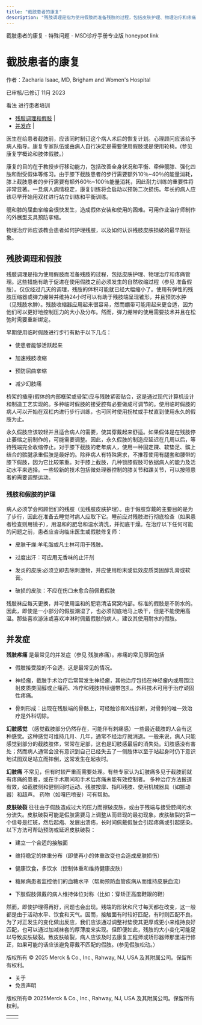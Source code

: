 ```yaml
---
title: "截肢患者的康复"
description: "残肢调理是指为使用假肢而准备残肢的过程，包括皮肤护理、物理治疗和疼痛管理。这些措施有助于促进在使用假肢之前必须发生的自然收缩过程（参见 准备假肢）。仅仅经过几天的调理，残肢的体积可能就已经大幅缩小了。使用有弹性的残肢压缩器或弹力绷带并维持24小时可以有助于残肢端呈现锥形，并且预防水肿（见残肢水肿）。残肢收缩器应用起来很容易，然而绷带可能用起来更合适，因为他们可以更好地控制压力的大小及分布。然而，弹力绷带的使用需要技术并且在松弛时需要重新绑定。"
---
```


﻿截肢患者的康复 \- 特殊问题 \- MSD诊疗手册专业版 honeypot link

# 截肢患者的康复

作者：Zacharia Isaac, MD, Brigham and Women's Hospital

已审核/已修订 11月 2023

看法 进行患者培训

- [残肢调理和假肢](#残肢调理和假肢_v1129468_zh) \|
- [并发症](#并发症_v1129509_zh) \|

医生在给患者截肢前，应该同时制订这个病人术后的恢复计划。心理顾问应该给予病人指导。康复专家队伍或由病人自行决定是需要使用假肢或是使用轮椅。(参见康复学概论和肢体假肢。）

康复的目的在于教授步行移动能力，包括改善全身状况和平衡、牵伸髋膝、强化四肢和耐受假体等练习。由于膝下截肢患者的步行需要额外10％~40％的能量消耗，膝上截肢患者的步行需要有额外60％~100％能量消耗，因此耐力训练的重要性将非常显著。一旦病人病情稳定，康复训练将会启动以预防二次损伤。年长的病人应该尽早开始用双杠进行站立训练和平衡训练。

髋和膝的屈曲挛缩会很快发生，造成假体安装和使用的困难。可用作业治疗师制作的外展型支具预防挛缩。

物理治疗师应该教会患者如何护理残肢，以及如何认识残肢皮肤损破的最早期征象。

## 残肢调理和假肢

残肢调理是指为使用假肢而准备残肢的过程，包括皮肤护理、物理治疗和疼痛管理。这些措施有助于促进在使用假肢之前必须发生的自然收缩过程（参见 准备假肢）。仅仅经过几天的调理，残肢的体积可能就已经大幅缩小了。使用有弹性的残肢压缩器或弹力绷带并维持24小时可以有助于残肢端呈现锥形，并且预防水肿（见残肢水肿）。残肢收缩器应用起来很容易，然而绷带可能用起来更合适，因为他们可以更好地控制压力的大小及分布。然而，弹力绷带的使用需要技术并且在松弛时需要重新绑定。

早期使用临时假肢进行步行有助于以下几点：

- 使患者能够活跃起来

- 加速残肢收缩

- 预防屈曲挛缩

- 减少幻肢痛


桥架的插座(假体的内部框架或骨架)应与残肢紧密贴合，这是通过现代计算机设计和制造工艺实现的。多种临时假肢的接受腔有必要做成可调节的。使用临时假肢的病人可以开始在双杠内进行步行训练，也可同时使用拐杖或手杖直到使用永久的假肢为止。

永久假肢应该较轻并且适合病人的需要，使其穿戴起来舒适。如果假体是在残肢停止萎缩之前制作的，可能需要调整。因此，永久假肢的制造应延迟在几周以后，等待残端完全收缩停止。对于膝下截肢的老年病人，使用一种固定踝、软垫足、髌上结合的髌腱承重假肢是最好的。除非病人有特殊需求，不推荐使用有腿套和腰带的膝下假肢，因为它比较笨重。对于膝上截肢，几种锁膝假肢可依据病人的能力及活动水平来选择。一些较新的技术包括微处理器控制的膝关节和踝关节，可以按照患者的需要调整运动。

### 残肢和假肢的护理

病人必须学会照顾他们的残肢（见残肢皮肤护理）。由于假肢穿戴的主要目的是为了步行，因此在准备去睡觉时病人应取下它。睡前应对残肢进行彻底检查（如果患者检查则用镜子），用温和的肥皂和温水清洗，并彻底干燥。在治疗以下任何可能的问题之前，患者应咨询临床医生或假肢修复师：

- 皮肤干燥:羊毛脂或凡士林可用于残肢。

- 过度出汗：可应用无香味的止汗剂

- 发炎的皮肤:必须立即去除刺激物，并应使用粉末或低效皮质类固醇乳膏或软膏。

- 破损的皮肤：不应在伤口未愈合前佩戴假肢


残肢袜应每天更换，并可使用温和的肥皂清洁窝窝内部。标准的假肢是不防水的。因此，即使是一小部分的假肢潮湿了，也必须彻底地马上吸干，但是不能使用高温。那些喜欢游泳或喜欢冲淋时佩戴假肢的病人，建议其使用耐水的假肢。

## 并发症

**残肢疼痛** 是最常见的并发症（参见 残肢疼痛）。疼痛的常见原因包括

- 假肢接受腔的不合适，这是最常见的情况。

- 神经瘤，截肢手术治疗后常常发生神经瘤，其他治疗包括在神经瘤内或周围注射皮质类固醇或止痛药、冷疗和残肢持续绷带包扎。外科技术可用于治疗顽固性疼痛。

- 骨刺形成：出现在残肢端的骨骼上，可经触诊和X线诊断，对骨刺的唯一效治疗是外科切除。


**幻肢感觉** （感觉截肢部分仍然存在，可能伴有刺痛感）一些最近截肢的人会有这种感觉。这种感觉可维持几月、几年，通常不经治疗就消退。一般来说，病人只能感觉到部分的截肢肢体，常常在足部，这也是幻肢感最后的消失处。幻肢感没有害处；然而病人通常会没有意识到自己已经失去了一侧肢体以至于站起身时仍下意识地试图双足站立而摔倒，这常发生在起夜时。

**幻肢痛** 不常见，但有时较严重而需要处理。有些专家认为幻肢痛多见于截肢前就有疼痛的患者，或在手术期间和手术后疼痛未能有效控制者。 多种治疗方法报道有效，如截肢侧和健侧同时运动、残肢按摩、指叩残肢、使用机械器具（如振动器）和超声。 药物（如嘎巴喷妥）可有帮助。

**皮肤破裂** 往往由于假肢造成过大的压力而擦破皮肤，或由于残端与接受腔间的水分流失。皮肤破裂可能是假肢需要马上调整从而显现的最初现象。皮肤破裂的第一个信号是红斑，然后起疱、发展出溃疡，长时间佩戴假肢会引起疼痛或引起感染。以下方法可帮助预防或延迟皮肤破裂：

- 建立一个合适的接触面

- 维持稳定的体重分布（即使再小的体重改变也会造成皮肤损伤）

- 健康饮食，多饮水（控制体重和维持健康皮肤）

- 糖尿病患者监控他们的血糖水平（帮助预防血管疾病从而维持皮肤血流）

- 下肢假肢佩戴的病人维持体位对称（比如：穿矫正高度鞋跟的鞋）


然而，即使护理得再好，问题也会出现。残端的形状和尺寸每天都在改变，这一般都是由于活动水平、饮食和天气。因而，接触面有时较好匹配，有时则匹配不良。为了对正发生的变化做出反应，我们应该通过调整衬垫使其更厚或更小来维持良好匹配，也可以通过加减袜套的厚薄度来实现。但即便如此，残肢的大小变化可能足以导致皮肤破裂。致皮肤破裂，病人应该及时去康复工程师或矫形器师那里进行修正，如果可能的话应该避免穿戴不匹配的假肢。(参见假肢松动。）



版权所有 © 2025
Merck & Co., Inc., Rahway, NJ, USA 及其附属公司。保留所有权利。

- 关于
- 免责声明

版权所有© 2025Merck & Co., Inc., Rahway, NJ, USA 及其附属公司。保留所有权利。

|     |     |
| --- | --- |
|  |  |